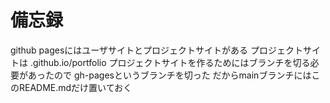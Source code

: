 # 備忘録
github pagesにはユーザサイトとプロジェクトサイトがある
プロジェクトサイトは <user>.github.io/portfolio
プロジェクトサイトを作るためにはブランチを切る必要があったので
gh-pagesというブランチを切った
だからmainブランチにはこのREADME.mdだけ置いておく
